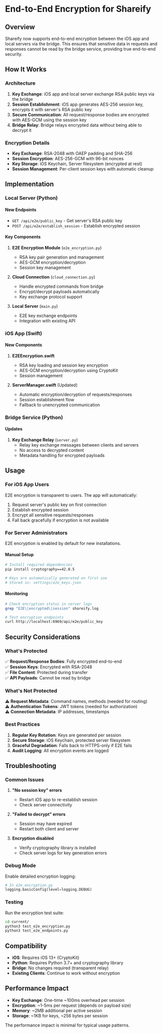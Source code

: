 # End-to-End Encryption for Shareify

## Overview

Shareify now supports end-to-end encryption between the iOS app and local servers via the bridge. This ensures that sensitive data in requests and responses cannot be read by the bridge service, providing true end-to-end security.

## How It Works

### Architecture

1. **Key Exchange**: iOS app and local server exchange RSA public keys via the bridge
2. **Session Establishment**: iOS app generates AES-256 session key, encrypts it with server's RSA public key
3. **Secure Communication**: All request/response bodies are encrypted with AES-GCM using the session key
4. **Bridge Relay**: Bridge relays encrypted data without being able to decrypt it

### Encryption Details

- **Key Exchange**: RSA-2048 with OAEP padding and SHA-256
- **Session Encryption**: AES-256-GCM with 96-bit nonces
- **Key Storage**: iOS Keychain, Server filesystem (encrypted at rest)
- **Session Management**: Per-client session keys with automatic cleanup

## Implementation

### Local Server (Python)

#### New Endpoints

- `GET /api/e2e/public_key` - Get server's RSA public key
- `POST /api/e2e/establish_session` - Establish encrypted session

#### Key Components

1. **E2E Encryption Module** (`e2e_encryption.py`)
   - RSA key pair generation and management
   - AES-GCM encryption/decryption
   - Session key management

2. **Cloud Connection** (`cloud_connection.py`)
   - Handle encrypted commands from bridge
   - Encrypt/decrypt payloads automatically
   - Key exchange protocol support

3. **Local Server** (`main.py`)
   - E2E key exchange endpoints
   - Integration with existing API

### iOS App (Swift)

#### New Components

1. **E2EEncryption.swift**
   - RSA key loading and session key encryption
   - AES-GCM encryption/decryption using CryptoKit
   - Session management

2. **ServerManager.swift** (Updated)
   - Automatic encryption/decryption of requests/responses
   - Session establishment flow
   - Fallback to unencrypted communication

### Bridge Service (Python)

#### Updates

1. **Key Exchange Relay** (`server.py`)
   - Relay key exchange messages between clients and servers
   - No access to decrypted content
   - Metadata handling for encrypted payloads

## Usage

### For iOS App Users

E2E encryption is transparent to users. The app will automatically:

1. Request server's public key on first connection
2. Establish encrypted session
3. Encrypt all sensitive requests/responses
4. Fall back gracefully if encryption is not available

### For Server Administrators

E2E encryption is enabled by default for new installations. 

#### Manual Setup

```bash
# Install required dependencies
pip install cryptography==42.0.5

# Keys are automatically generated on first use
# Stored in: settings/e2e_keys.json
```

#### Monitoring

```bash
# Check encryption status in server logs
grep "E2E\|encrypted\|session" shareify.log

# Test encryption endpoints
curl http://localhost:6969/api/e2e/public_key
```

## Security Considerations

### What's Protected

✅ **Request/Response Bodies**: Fully encrypted end-to-end  
✅ **Session Keys**: Encrypted with RSA-2048  
✅ **File Content**: Protected during transfer  
✅ **API Payloads**: Cannot be read by bridge

### What's Not Protected

⚠️ **Request Metadata**: Command names, methods (needed for routing)  
⚠️ **Authentication Tokens**: JWT tokens (needed for authorization)  
⚠️ **Connection Metadata**: IP addresses, timestamps  

### Best Practices

1. **Regular Key Rotation**: Keys are generated per session
2. **Secure Storage**: iOS Keychain, protected server filesystem
3. **Graceful Degradation**: Falls back to HTTPS-only if E2E fails
4. **Audit Logging**: All encryption events are logged

## Troubleshooting

### Common Issues

1. **"No session key" errors**
   - Restart iOS app to re-establish session
   - Check server connectivity

2. **"Failed to decrypt" errors**
   - Session may have expired
   - Restart both client and server

3. **Encryption disabled**
   - Verify cryptography library is installed
   - Check server logs for key generation errors

### Debug Mode

Enable detailed encryption logging:

```python
# In e2e_encryption.py
logging.basicConfig(level=logging.DEBUG)
```

### Testing

Run the encryption test suite:

```bash
cd current/
python3 test_e2e_encryption.py
python3 test_e2e_endpoints.py
```

## Compatibility

- **iOS**: Requires iOS 13+ (CryptoKit)
- **Python**: Requires Python 3.7+ and cryptography library
- **Bridge**: No changes required (transparent relay)
- **Existing Clients**: Continue to work without encryption

## Performance Impact

- **Key Exchange**: One-time ~100ms overhead per session
- **Encryption**: ~1-5ms per request (depends on payload size)
- **Memory**: ~2MB additional per active session
- **Storage**: ~1KB for keys, ~256 bytes per session

The performance impact is minimal for typical usage patterns.